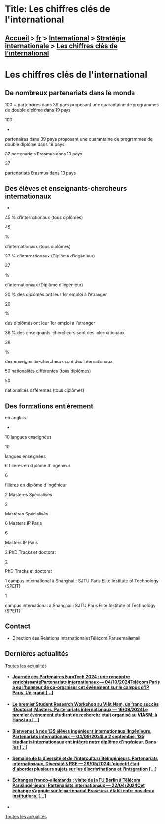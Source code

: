 # Title: Les chiffres clés de l'international

## [Accueil](https://www.telecom-paris.fr "https://www.telecom-paris.fr") > [fr](https://www.telecom-paris.fr/fr "fr") > [International](https://www.telecom-paris.fr/fr/international "International") > [Stratégie internationale](https://www.telecom-paris.fr/fr/international/strategie "Stratégie internationale") > [Les chiffres clés de l’international](https://www.telecom-paris.fr/fr/international/strategie/chiffres-cles)

[](https://www.telecom-paris.fr/fr/accueil)

# Les chiffres clés de l'international

## De nombreux partenariats dans le monde

100 + partenaires dans 39 pays proposant une quarantaine de programmes de
double diplôme dans 19 pays

100

+

partenaires dans 39 pays proposant une quarantaine de programmes de double
diplôme dans 19 pays

37 partenariats Erasmus dans 13 pays

37

partenariats Erasmus dans 13 pays

## Des élèves et enseignants-chercheurs internationaux

  * 

45 % d’internationaux (tous diplômes)

45

%

d’internationaux (tous diplômes)

37 % d’internationaux (Diplôme d’ingénieur)

37

%

d’internationaux (Diplôme d’ingénieur)

20 % des diplômés ont leur 1er emploi à l’étranger

20

%

des diplômés ont leur 1er emploi à l’étranger

38 % des enseignants-chercheurs sont des internationaux

38

%

des enseignants-chercheurs sont des internationaux

50 nationalités différentes (tous diplômes)

50

nationalités différentes (tous diplômes)

## Des formations entièrement  
en anglais

  * 

10 langues enseignées

10

langues enseignées

6 filières en diplôme d'ingénieur

6

filières en diplôme d'ingénieur

2 Mastères Spécialisés

2

Mastères Spécialisés

6 Masters IP Paris

6

Masters IP Paris

2 PhD Tracks et doctorat

2

PhD Tracks et doctorat

1 campus international à Shanghai : SJTU Paris Elite Institute of Technology
(SPEIT)

1

campus international à Shanghai : SJTU Paris Elite Institute of Technology
(SPEIT)

## Contact

  * Direction des Relations InternationalesTélécom Parisemailemail

## Dernières actualités

[Toutes les actualités](https://www.telecom-paris.fr/news/newsroom "Toutes les
actualités")

  * #### [Journée des Partenaires EuroTech 2024 : une rencontre enrichissantePartenariats internationaux — 04/10/2024Télécom Paris a eu l'honneur de co-organiser cet événement sur le campus d'IP Paris. Un grand [...]](https://www.telecom-paris.fr/eurotech-partner-days-2024-rencontre-enrichissante "Journée des Partenaires EuroTech 2024 : une rencontre enrichissante")
  * #### [Le premier Student Research Workshop au Viêt Nam, un franc succès !Doctorat, Masters, Partenariats internationaux — 16/09/2024Le premier événement étudiant de recherche était organisé au VIASM, à Hanoi au [...]](https://www.telecom-paris.fr/evenement-etudiant-recherche-viasm-vietnam "Le premier Student Research Workshop au Viêt Nam, un franc succès !")
  * #### [Bienvenue à nos 135 élèves ingénieurs internationaux !Ingénieurs, Partenariats internationaux — 04/09/2024Le 2 septembre, 135 étudiants internationaux ont intégré notre diplôme d'ingénieur. Dans les [...]](https://www.telecom-paris.fr/bienvenue-135-eleves-ingenieurs-internationaux "Bienvenue à nos 135 élèves ingénieurs internationaux !")
  * #### [Semaine de la diversité et de l’interculturalitéIngénieurs, Partenariats internationaux, Diversité & RSE — 29/05/2024L'objectif était d'aborder plusieurs sujets sur les discriminations et l’intégration [...]](https://www.telecom-paris.fr/fr/div/semaine-diversite-interculturalite "Semaine de la diversité et de l’interculturalité")
  * #### [Échanges franco-allemands : visite de la TU Berlin à Télécom ParisIngénieurs, Partenariats internationaux — 22/04/2024Cet échange s’appuie sur le partenariat Erasmus+ établi entre nos deux institutions. [...]](https://www.telecom-paris.fr/visite-tu-berlin "Échanges franco-allemands : visite de la TU Berlin à Télécom Paris")
  * 

[Toutes les actualités](https://www.telecom-paris.fr/news/newsroom "Toutes les
actualités")

